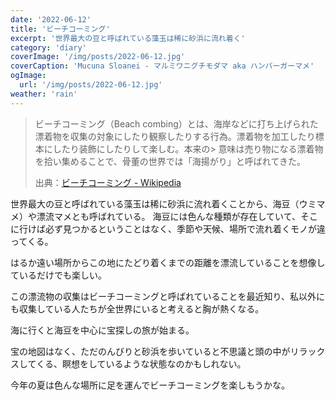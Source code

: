 ```yaml
---
date: '2022-06-12'
title: 'ビーチコーミング'
excerpt: '世界最大の豆と呼ばれている藻玉は稀に砂浜に流れ着く'
category: 'diary'
coverImage: '/img/posts/2022-06-12.jpg'
coverCaption: 'Mucuna Sloanei - マルミワニグチモダマ aka ハンバーガーマメ'
ogImage:
  url: '/img/posts/2022-06-12.jpg'
weather: 'rain'
---
```


> ビーチコーミング（Beach combing）とは、海岸などに打ち上げられた漂着物を収集の対象にしたり観察したりする行為。漂着物を加工したり標本にしたり装飾にしたりして楽しむ。本来の> 意味は売り物になる漂着物を拾い集めることで、骨董の世界では「海揚がり」と呼ばれてきた。
>
> 出典：[ビーチコーミング - Wikipedia](https://ja.wikipedia.org/wiki/%E3%83%93%E3%83%BC%E3%83%81%E3%82%B3%E3%83%BC%E3%83%9F%E3%83%B3%E3%82%B0 "ビーチコーミング")

世界最大の豆と呼ばれている藻玉は稀に砂浜に流れ着くことから、海豆（ウミマメ）や漂流マメとも呼ばれている。
海豆には色んな種類が存在していて、そこに行けば必ず見つかるということはなく、季節や天候、場所で流れ着くモノが違ってくる。

はるか遠い場所からこの地にたどり着くまでの距離を漂流していることを想像しているだけでも楽しい。

この漂流物の収集はビーチコーミングと呼ばれていることを最近知り、私以外にも収集している人たちが全世界にいると考えると胸が熱くなる。

海に行くと海豆を中心に宝探しの旅が始まる。

宝の地図はなく、ただのんびりと砂浜を歩いていると不思議と頭の中がリラックスしてくる、瞑想をしているような状態なのかもしれない。

今年の夏は色んな場所に足を運んでビーチコーミングを楽しもうかな。
